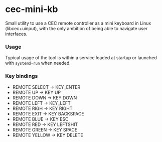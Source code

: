# cec-mini-kb
Small utility to use a CEC remote controller as a mini keyboard in Linux (libcec+uinput), with the only ambition of being able to navigate user interfaces.

### Usage
Typical usage of the tool is within a service loaded at startup or launched with `systemd-run` when needed.

### Key bindings
 * REMOTE SELECT -> KEY_ENTER
 * REMOTE UP -> KEY UP
 * REMOTE DOWN -> KEY DOWN
 * REMOTE LEFT -> KEY_LEFT
 * REMOTE RIGH -> KEY RIGHT
 * REMOTE EXIT -> KEY BACKSPACE
 * REMOTE BLUE -> KEY ESC
 * REMOTE RED -> KEY LEFTSHIT
 * REMOTE GREEN -> KEY SPACE
 * REMOTE YELLOW -> KEY DELETE
